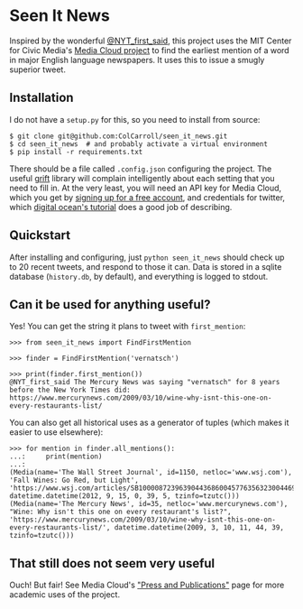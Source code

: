 Seen It News
============

Inspired by the wonderful [@NYT_first_said](https://twitter.com/NYT_first_said), this project uses
the MIT Center for Civic Media's [Media Cloud project](https://mediacloud.org/) to find the earliest
mention of a word in major English language newspapers. It uses this to issue a smugly superior
tweet.


Installation
------------

I do not have a `setup.py` for this, so you need to install from source:
```
$ git clone git@github.com:ColCarroll/seen_it_news.git
$ cd seen_it_news  # and probably activate a virtual environment
$ pip install -r requirements.txt
```

There should be a file called `.config.json` configuring the project. The useful
[grift](https://github.com/kensho-technologies/grift) library will complain intelligently about
each setting that you need to fill in. At the very least, you will need an API key for Media Cloud,
which you get by [signing up for a free account](https://tools.mediacloud.org/#/user/signup), and 
credentials for twitter, which 
[digital ocean's tutorial](https://www.digitalocean.com/community/tutorials/how-to-create-a-twitter-app)
does a good job of describing.


Quickstart
----------

After installing and configuring, just `python seen_it_news` should check up to 20 recent tweets,
and respond to those it can. Data is stored in a sqlite database (`history.db`, by default), and
everything is logged to stdout.


Can it be used for anything useful?
-----------------------------------

Yes! You can get the string it plans to tweet with `first_mention`:

```
>>> from seen_it_news import FindFirstMention

>>> finder = FindFirstMention('vernatsch')

>>> print(finder.first_mention())
@NYT_first_said The Mercury News was saying "vernatsch" for 8 years before the New York Times did:
https://www.mercurynews.com/2009/03/10/wine-why-isnt-this-one-on-every-restaurants-list/
```

You can also get all historical uses as a generator of tuples (which makes it easier to use elsewhere):

```
>>> for mention in finder.all_mentions():
...:     print(mention)
...: 
(Media(name='The Wall Street Journal', id=1150, netloc='www.wsj.com'), 'Fall Wines: Go Red, but Light', 'https://www.wsj.com/articles/SB10000872396390443686004577635632300446956', datetime.datetime(2012, 9, 15, 0, 39, 5, tzinfo=tzutc()))
(Media(name='The Mercury News', id=35, netloc='www.mercurynews.com'), "Wine: Why isn't this one on every restaurant's list?", 'https://www.mercurynews.com/2009/03/10/wine-why-isnt-this-one-on-every-restaurants-list/', datetime.datetime(2009, 3, 10, 11, 44, 39, tzinfo=tzutc()))

```

That still does not seem very useful
------------------------------------

Ouch! But fair! See Media Cloud's ["Press and Publications"](https://mediacloud.org/publications/) page
for more academic uses of the project.
